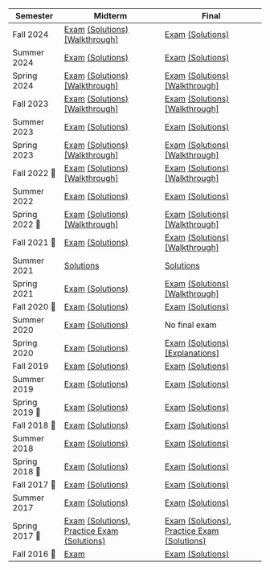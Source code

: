| Semester       | Midterm                                                                                                                                                                                                                                                                                                                                                                                                                                                                                                               | Final                                                                                                                                                                                                                                                                                                                                                                                                                                                                                                                         |
| -------------- | --------------------------------------------------------------------------------------------------------------------------------------------------------------------------------------------------------------------------------------------------------------------------------------------------------------------------------------------------------------------------------------------------------------------------------------------------------------------------------------------------------------------- | ----------------------------------------------------------------------------------------------------------------------------------------------------------------------------------------------------------------------------------------------------------------------------------------------------------------------------------------------------------------------------------------------------------------------------------------------------------------------------------------------------------------------------- |
| Fall 2024      | [Exam](https://docs.google.com/viewer?url=https://github.com/data-8/exams/raw/master/fa24/data8-fa24-midterm.pdf) [(Solutions)](https://docs.google.com/viewer?url=https://github.com/data-8/exams/raw/master/fa24/data8-fa24-midterm-solutions.pdf) [[Walkthrough]](https://drive.google.com/drive/folders/1mZUiC15VH__qboKZtPqcODXitgmP34ew?usp=sharing)                                                                                                                                                            | [Exam](https://docs.google.com/viewer?url=https://github.com/data-8/exams/raw/master/fa24/data8-fa24-final.pdf) [(Solutions)](https://docs.google.com/viewer?url=https://github.com/data-8/exams/raw/master/fa24/data8-fa24-final-solutions.pdf)                                                                                                                                                                                                                                                                              |
| Summer 2024    | [Exam](https://docs.google.com/viewer?url=https://github.com/data-8/exams/raw/master/su24/data8-su24-midterm.pdf) [(Solutions)](https://docs.google.com/viewer?url=https://github.com/data-8/exams/raw/master/su24/data8-su24-midterm-solutions.pdf)                                                                                                                                                                                                                                                                  | [Exam](https://docs.google.com/viewer?url=https://github.com/data-8/exams/raw/master/su24/data8-su24-final.pdf) [(Solutions)](https://docs.google.com/viewer?url=https://github.com/data-8/exams/raw/master/su24/data8-su24-final-solutions.pdf)                                                                                                                                                                                                                                                                              |
| Spring 2024    | [Exam](https://docs.google.com/viewer?url=https://github.com/data-8/exams/raw/master/sp24/data8-sp24-midterm.pdf) [(Solutions)](https://docs.google.com/viewer?url=https://github.com/data-8/exams/raw/master/sp24/data8-sp24-midterm-solutions.pdf) [[Walkthrough]](https://drive.google.com/drive/folders/1rkUU1top70Ut18ejsf3MfOI35z-TW0ex)                                                                                                                                                                        | [Exam](https://docs.google.com/viewer?url=https://github.com/data-8/exams/raw/master/sp24/data8-sp24-final.pdf) [(Solutions)](https://docs.google.com/viewer?url=https://github.com/data-8/exams/raw/master/sp24/data8-sp24-final-solutions.pdf) [[Walkthrough]](https://drive.google.com/drive/folders/1DZHFkmTRpZN2y_8-z4Tt3bqIxAMBlVS-?usp=sharing)                                                                                                                                                                        |
| Fall 2023      | [Exam](https://docs.google.com/viewer?url=https://github.com/data-8/exams/raw/master/fa23/data8-fa23-midterm.pdf) [(Solutions)](https://docs.google.com/viewer?url=https://github.com/data-8/exams/raw/master/fa23/data8-fa23-midterm-solutions.pdf) [[Walkthrough]](https://drive.google.com/drive/folders/1Mo50-BqxISJTU1jKV8LtfSiQc-9GRiTF?usp=share_link)                                                                                                                                                         | [Exam](https://docs.google.com/viewer?url=https://github.com/data-8/exams/raw/master/fa23/data8-fa23-final.pdf) [(Solutions)](https://docs.google.com/viewer?url=https://github.com/data-8/exams/raw/master/fa23/data8-fa23-final-solutions.pdf) [[Walkthrough]](https://drive.google.com/drive/folders/1oGjJ0KlZ9HV97ek1K4bZOYAfotGFR9mX?usp=drive_link)                                                                                                                                                                     |
| Summer 2023    | [Exam](https://docs.google.com/viewer?url=https://github.com/data-8/exams/raw/master/su23/data8-su23-midterm.pdf) [(Solutions)](https://docs.google.com/viewer?url=https://github.com/data-8/exams/raw/master/su23/data8-su23-midterm-solutions.pdf)                                                                                                                                                                                                                                                                  | [Exam](https://docs.google.com/viewer?url=https://github.com/data-8/exams/raw/master/su23/data8-su23-final.pdf) [(Solutions)](https://docs.google.com/viewer?url=https://github.com/data-8/exams/raw/master/su23/data8-su23-final-solutions.pdf)                                                                                                                                                                                                                                                                              |
| Spring 2023    | [Exam](https://docs.google.com/viewer?url=https://github.com/data-8/exams/raw/master/sp23/data8-sp23-midterm.pdf) [(Solutions)](https://docs.google.com/viewer?url=https://github.com/data-8/exams/raw/master/sp23/data8-sp23-midterm-solutions.pdf) [[Walkthrough]](https://drive.google.com/drive/u/1/folders/1Thm3volFpFWC1QkNsJyWOgIG5bwvE7sO)                                                                                                                                                                    | [Exam](https://docs.google.com/viewer?url=https://github.com/data-8/exams/raw/master/sp23/data8-sp23-final.pdf) [(Solutions)](https://docs.google.com/viewer?url=https://github.com/data-8/exams/raw/master/sp23/data8-sp23-final-solutions.pdf) [[Walkthrough]](https://drive.google.com/drive/folders/16jdAEOnIeX6GJTLgBbechsIKMrijE4gw?usp=drive_link)                                                                                                                                                                     |
| Fall 2022 📍   | [Exam](https://docs.google.com/viewer?url=https://github.com/data-8/exams/raw/master/fa22/data8-fa22-midterm.pdf) [(Solutions)](https://docs.google.com/viewer?url=https://github.com/data-8/exams/raw/master/fa22/data8-fa22-midterm-solutions.pdf) [[Walkthrough]](https://drive.google.com/drive/folders/1Uk3HbQ17PlzItvoOKEGIJoMbLq-AFyHo?usp=sharing)                                                                                                                                                            | [Exam](https://docs.google.com/viewer?url=https://github.com/data-8/exams/raw/master/fa22/data8-fa22-final.pdf) [(Solutions)](https://docs.google.com/viewer?url=https://github.com/data-8/exams/raw/master/fa22/data8-fa22-final-solutions.pdf) [[Walkthrough]](https://drive.google.com/drive/folders/1xGaTroiFbpa4-srPky3iQZLMySmCNt1U?usp=sharing)                                                                                                                                                                        |
| Summer 2022    | [Exam](https://docs.google.com/viewer?url=https://github.com/data-8/exams/raw/master/su22/data8-su22-midterm.pdf) [(Solutions)](https://docs.google.com/viewer?url=https://github.com/data-8/exams/raw/master/su22/data8-su22-midterm-solutions.pdf)                                                                                                                                                                                                                                                                  | [Exam](https://docs.google.com/viewer?url=https://github.com/data-8/exams/raw/master/su22/data8-su22-final.pdf) [(Solutions)](https://docs.google.com/viewer?url=https://github.com/data-8/exams/raw/master/su22/data8-su22-final-solutions.pdf)                                                                                                                                                                                                                                                                              |
| Spring 2022 📍 | [Exam](https://docs.google.com/viewer?url=https://github.com/data-8/exams/raw/master/sp22/data8-sp22-midterm.pdf) [(Solutions)](https://docs.google.com/viewer?url=https://github.com/data-8/exams/raw/master/sp22/data8-sp22-midterm-solutions.pdf) [[Walkthrough]](https://drive.google.com/drive/folders/1kgOV6o5L4Wu6PBAC0GgJb9OrrI5D0PZq?usp=sharing)                                                                                                                                                            | [Exam](https://docs.google.com/viewer?url=https://github.com/data-8/exams/raw/master/sp22/data8-sp22-final.pdf) [(Solutions)](https://docs.google.com/viewer?url=https://github.com/data-8/exams/raw/master/sp22/data8-sp22-final-solutions.pdf) [[Walkthrough]](https://drive.google.com/drive/folders/1XTeKzEuaQ_5e_XK48djbenNONcPY2Klp?usp=sharing)                                                                                                                                                                        |
| Fall 2021 📍   | [Exam](https://docs.google.com/viewer?url=https://github.com/data-8/exams/raw/master/fa21/data8-fa21-midterm.pdf) [(Solutions)](https://docs.google.com/viewer?url=https://github.com/data-8/exams/raw/master/fa21/data8-fa21-midterm-solutions.pdf)                                                                                                                                                                                                                                                                  | [Exam](https://docs.google.com/viewer?url=https://github.com/data-8/exams/raw/master/fa21/data8-fa21-final.pdf) [(Solutions)](https://docs.google.com/viewer?url=https://github.com/data-8/exams/raw/master/fa21/data8-fa21-final-solutions.pdf) [[Walkthrough]](https://drive.google.com/drive/folders/1rzPPxZAdH-PhKm7AO2jOMJbMoN7HBtgi?usp=sharing)                                                                                                                                                                        |
| Summer 2021    | [Solutions](https://docs.google.com/viewer?url=https://github.com/data-8/exams/raw/master/su21/data8-su21-midterm-solutions.pdf)                                                                                                                                                                                                                                                                                                                                                                                      | [Solutions](https://docs.google.com/viewer?url=https://github.com/data-8/exams/raw/master/su21/data8-su21-final-solutions.pdf)                                                                                                                                                                                                                                                                                                                                                                                                |
| Spring 2021    | [Exam](https://docs.google.com/viewer?url=https://github.com/data-8/exams/raw/master/sp21/data8-sp21-midterm.pdf) [(Solutions)](https://docs.google.com/viewer?url=https://github.com/data-8/exams/raw/master/sp21/data8-sp21-midterm-solutions.pdf)                                                                                                                                                                                                                                                                  | [Exam](https://docs.google.com/viewer?url=https://github.com/data-8/exams/raw/master/sp21/data8-sp21-final.pdf) [(Solutions)](https://docs.google.com/viewer?url=https://github.com/data-8/exams/raw/master/sp21/data8-sp21-final-solutions.pdf) [[Walkthrough]](https://drive.google.com/drive/folders/14fGPGG-9CBmZfVdFkcElb8YSxrveC9Lv?usp=sharing)                                                                                                                                                                        |
| Fall 2020 📍   | [Exam](https://docs.google.com/viewer?url=https://github.com/data-8/exams/raw/master/fa20/data8-fa20-midterm.pdf) [(Solutions)](https://docs.google.com/viewer?url=https://github.com/data-8/exams/raw/master/fa20/data8-fa20-midterm-solutions.pdf)                                                                                                                                                                                                                                                                  | [Exam](https://docs.google.com/viewer?url=https://github.com/data-8/exams/raw/master/fa20/data8-fa20-final.pdf) [(Solutions)](https://docs.google.com/viewer?url=https://github.com/data-8/exams/raw/master/fa20/data8-fa20-final-solutions.pdf)                                                                                                                                                                                                                                                                              |
| Summer 2020    | [Exam](https://docs.google.com/viewer?url=https://github.com/data-8/exams/raw/master/su20/data8-su20-midterm.pdf) [(Solutions)](https://docs.google.com/viewer?url=https://github.com/data-8/exams/raw/master/su20/data8-su20-midterm-solutions.pdf)                                                                                                                                                                                                                                                                  | No final exam                                                                                                                                                                                                                                                                                                                                                                                                                                                                                                                 |
| Spring 2020    | [Exam](https://docs.google.com/viewer?url=https://github.com/data-8/exams/raw/master/sp20/data8-sp20-midterm.pdf) [(Solutions)](https://docs.google.com/viewer?url=https://github.com/data-8/exams/raw/master/sp20/data8-sp20-midterm-solutions.pdf)                                                                                                                                                                                                                                                                  | [Exam](https://docs.google.com/viewer?url=https://github.com/data-8/exams/raw/master/sp20/data8-sp20-final.pdf) [(Solutions)](https://docs.google.com/viewer?url=https://github.com/data-8/exams/raw/master/sp20/data8-sp20-final-solutions.pdf) [[Explanations]](https://docs.google.com/document/d/1WqgRDDwyL98Y4WROVURR2-EWjmTXJTPczpT662XIkk4/edit?usp=sharing)                                                                                                                                                           |
| Fall 2019      | [Exam](https://docs.google.com/viewer?url=https://github.com/data-8/exams/raw/master/fa19/data8-fa19-midterm.pdf) [(Solutions)](https://docs.google.com/viewer?url=https://github.com/data-8/exams/raw/master/fa19/data8-fa19-midterm-solutions.pdf)                                                                                                                                                                                                                                                                  | [Exam](https://docs.google.com/viewer?url=https://github.com/data-8/exams/raw/master/fa19/data8-fa19-final.pdf) [(Solutions)](https://docs.google.com/viewer?url=https://github.com/data-8/exams/raw/master/fa19/data8-fa19-final-solutions.pdf)                                                                                                                                                                                                                                                                              |
| Summer 2019    | [Exam](https://docs.google.com/viewer?url=https://github.com/data-8/exams/raw/master/su19/data8-su19-midterm.pdf) [(Solutions)](https://docs.google.com/viewer?url=https://github.com/data-8/exams/raw/master/su19/data8-su19-midterm-solutions.pdf)                                                                                                                                                                                                                                                                  | [Exam](https://docs.google.com/viewer?url=https://github.com/data-8/exams/raw/master/su19/data8-su19-final.pdf) [(Solutions)](https://docs.google.com/viewer?url=https://github.com/data-8/exams/raw/master/su19/data8-su19-final-solutions.pdf)                                                                                                                                                                                                                                                                              |
| Spring 2019 📍 | [Exam](https://docs.google.com/viewer?url=https://github.com/data-8/exams/raw/master/sp19/data8-sp19-midterm.pdf) [(Solutions)](https://docs.google.com/viewer?url=https://github.com/data-8/exams/raw/master/sp19/data8-sp19-midterm-solutions.pdf)                                                                                                                                                                                                                                                                  | [Exam](https://docs.google.com/viewer?url=https://github.com/data-8/exams/raw/master/sp19/data8-sp19-final.pdf) [(Solutions)](https://docs.google.com/viewer?url=https://github.com/data-8/exams/raw/master/sp19/data8-sp19-final-solutions.pdf)                                                                                                                                                                                                                                                                              |
| Fall 2018 📍   | [Exam](https://docs.google.com/viewer?url=https://github.com/data-8/exams/raw/master/fa18/data8-fa18-midterm.pdf) [(Solutions)](https://docs.google.com/viewer?url=https://github.com/data-8/exams/raw/master/fa18/data8-fa18-midterm-solutions.pdf)                                                                                                                                                                                                                                                                  | [Exam](https://docs.google.com/viewer?url=https://github.com/data-8/exams/raw/master/fa18/data8-fa18-final.pdf) [(Solutions)](https://docs.google.com/viewer?url=https://github.com/data-8/exams/raw/master/fa18/data8-fa18-final-solutions.pdf)                                                                                                                                                                                                                                                                              |
| Summer 2018    | [Exam](https://docs.google.com/viewer?url=https://github.com/data-8/exams/raw/master/su18/data8-su18-midterm.pdf) [(Solutions)](https://docs.google.com/viewer?url=https://github.com/data-8/exams/raw/master/su18/data8-su18-midterm-solutions.pdf)                                                                                                                                                                                                                                                                  | [Exam](https://docs.google.com/viewer?url=https://github.com/data-8/exams/raw/master/su18/data8-su18-final.pdf) [(Solutions)](https://docs.google.com/viewer?url=https://github.com/data-8/exams/raw/master/su18/data8-su18-final-solutions.pdf)                                                                                                                                                                                                                                                                              |
| Spring 2018 📍 | [Exam](https://docs.google.com/viewer?url=https://github.com/data-8/exams/raw/master/sp18/data8-sp18-midterm.pdf) [(Solutions)](https://docs.google.com/viewer?url=https://github.com/data-8/exams/raw/master/sp18/data8-sp18-midterm-solutions.pdf)                                                                                                                                                                                                                                                                  | [Exam](https://docs.google.com/viewer?url=https://github.com/data-8/exams/raw/master/sp18/data8-sp18-final.pdf) [(Solutions)](https://docs.google.com/viewer?url=https://github.com/data-8/exams/raw/master/sp18/data8-sp18-final-solutions.pdf)                                                                                                                                                                                                                                                                              |
| Fall 2017 📍   | [Exam](https://docs.google.com/viewer?url=https://github.com/data-8/exams/raw/master/fa17/data8-fa17-midterm.pdf) [(Solutions)](https://docs.google.com/viewer?url=https://github.com/data-8/exams/raw/master/fa17/data8-fa17-midterm-solutions.pdf)                                                                                                                                                                                                                                                                  | [Exam](https://docs.google.com/viewer?url=https://github.com/data-8/exams/raw/master/fa17/data8-fa17-final.pdf) [(Solutions)](https://docs.google.com/viewer?url=https://github.com/data-8/exams/raw/master/fa17/data8-fa17-final-solutions.pdf)                                                                                                                                                                                                                                                                              |
| Summer 2017    | [Exam](https://docs.google.com/viewer?url=https://github.com/data-8/exams/raw/master/su17/data8-su17-midterm.pdf) [(Solutions)](https://docs.google.com/viewer?url=https://github.com/data-8/exams/raw/master/su17/data8-su17-midterm-solutions.pdf)                                                                                                                                                                                                                                                                  | [Exam](https://docs.google.com/viewer?url=https://github.com/data-8/exams/raw/master/su17/data8-su17-final.pdf) [(Solutions)](https://docs.google.com/viewer?url=https://github.com/data-8/exams/raw/master/su17/data8-su17-final-solutions.pdf)                                                                                                                                                                                                                                                                              |
| Spring 2017 📍 | [Exam](https://docs.google.com/viewer?url=https://github.com/data-8/exams/raw/master/sp17/data8-sp17-midterm.pdf) [(Solutions)](https://docs.google.com/viewer?url=https://github.com/data-8/exams/raw/master/sp17/data8-sp17-midterm-solutions.pdf), [Practice Exam](https://docs.google.com/viewer?url=https://github.com/data-8/exams/raw/master/sp17/data8-sp17-practice.pdf) [(Solutions)](https://docs.google.com/viewer?url=https://github.com/data-8/exams/raw/master/sp17/data8-sp17-practice-solutions.pdf) | [Exam](https://docs.google.com/viewer?url=https://github.com/data-8/exams/raw/master/sp17/data8-sp17-final.pdf) [(Solutions)](https://docs.google.com/viewer?url=https://github.com/data-8/exams/raw/master/sp17/data8-sp17-final-solutions.pdf), [Practice Exam](https://docs.google.com/viewer?url=https://github.com/data-8/exams/raw/master/sp17/data8-sp17-practice-final.pdf) [(Solutions)](https://docs.google.com/viewer?url=https://github.com/data-8/exams/raw/master/sp17/data8-sp17-practice-final-solutions.pdf) |
| Fall 2016 📍   | [Exam](https://docs.google.com/viewer?url=https://github.com/data-8/exams/raw/master/fa16/data8-fa16-midterm.pdf)                                                                                                                                                                                                                                                                                                                                                                                                     | [Exam](https://docs.google.com/viewer?url=https://github.com/data-8/exams/raw/master/fa16/data8-fa16-final.pdf) [(Solutions)](https://docs.google.com/viewer?url=https://github.com/data-8/exams/raw/master/fa16/data8-fa16-final-solutions.pdf)                                                                                                                                                                                                                                                                              |
